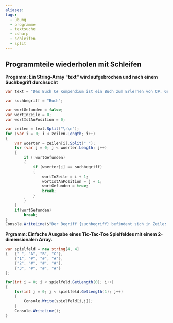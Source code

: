 ```yaml
---
aliases: 
tags:
  - übung
  - programme
  - textsuche
  - csharp
  - schleifen
  - split
---
```


## Programmteile wiederholen mit Schleifen

**Progamm: Ein String-Array "text" wird aufgebrochen und nach einem Suchbegriff durchsucht**

```csharp
var text = "Das Buch C# Kompendium ist ein Buch zum Erlernen von C#. Geschrieben hat das Buch Robert Schiefele";

var suchbegriff = "Buch";

var wortGefunden = false;
var wortInZeile = 0;
var wortIstAnPosition = 0;

var zeilen = text.Split("\r\n");
for (var i = 0; i < zeilen.Length; i++)
{
    var woerter = zeilen[i].Split(" ");
    for (var j = 0; j < woerter.Length; j++)
    {
        if (!wortGefunden)
        {
            if (woerter[j] == suchbegriff)
            {
                wortInZeile = i + 1;
                wortIstAnPosition = j + 1;
                wortGefunden = true;
				break;
            }
        }
    }
    if(wortGefunden)
	    break;
}
Console.WriteLine($"Der Begriff {suchbegriff} befindent sich in Zeile: {wortInZeile} an Position: {wortIstAnPosition}.");
```


**Prgramm: Einfache Ausgabe eines Tic-Tac-Toe Spielfeldes mit einem 2-dimensionalen Array.**

```csharp
var spielfeld = new string[4, 4]
{   {" ", "A", "B", "C"},
    {"1", "#", "#", "#"},
    {"2", "#", "#", "#"},
    {"3", "#", "#", "#"}
};

for(int i = 0; i < spielfeld.GetLength(0); i++)
{
	for(int j = 0; j < spielfeld.GetLength(1); j++)
	{
		Console.Write(spielfeld[i,j]);
	}
	Console.WriteLine();
}
```

